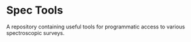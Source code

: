 # Spec Tools
A repository containing useful tools for programmatic access to various spectroscopic surveys.
